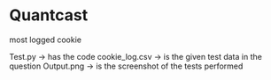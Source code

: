 # Quantcast
 most logged cookie

Test.py -> has the code
cookie_log.csv -> is the given test data in the question
Output.png -> is the screenshot of the tests performed
